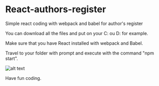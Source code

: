 # React-authors-register
Simple react coding with webpack and babel for author's register

You can download all the files and put on your C: ou D: for example.

Make sure that you have React installed with webpack and Babel.

Travel to your folder with prompt and execute with the command "npm start".

![alt text](https://raw.githubusercontent.com/john.klaumann/react-authors-register/branch/path/to/img.png)

Have fun coding.

